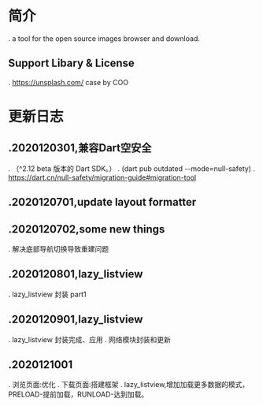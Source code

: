 # 简介
. a tool for the  open source images browser and download.

## Support Libary & License
. https://unsplash.com/ case by COO

# 更新日志
## .2020120301,兼容Dart空安全
. （^2.12 beta 版本的 Dart SDK。）
. (dart pub outdated --mode=null-safety)
. https://dart.cn/null-safety/migration-guide#migration-tool

## .2020120701,update layout formatter

## .2020120702,some new things
. 解决底部导航切换导致重建问题

## .2020120801,lazy_listview
. lazy_listview 封装 part1

## .2020120901,lazy_listview
. lazy_listview 封装完成、应用
. 网络模块封装和更新

## .2020121001
. 浏览页面:优化
. 下载页面:搭建框架
. lazy_listview,增加加载更多数据的模式，PRELOAD-提前加载，RUNLOAD-达到加载。
